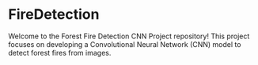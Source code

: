 # FireDetection
Welcome to the Forest Fire Detection CNN Project repository! This project focuses on developing a Convolutional Neural Network (CNN) model to detect forest fires from images. 
